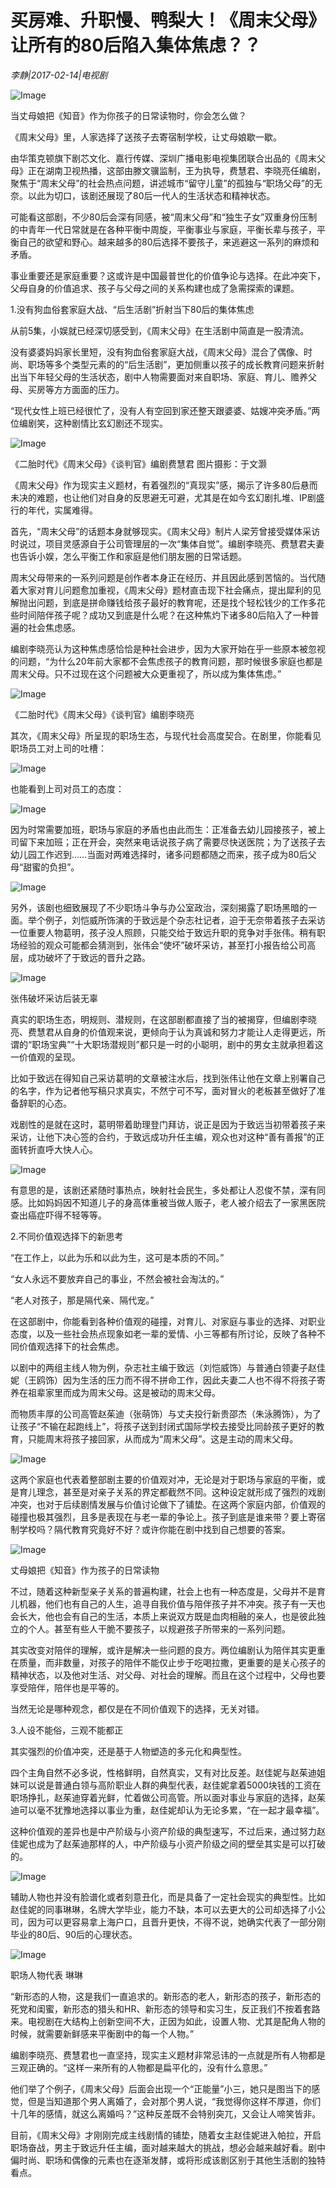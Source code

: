 # 买房难、升职慢、鸭梨大！《周末父母》让所有的80后陷入集体焦虑？？

*李静|2017-02-14|电视剧*

![Image](http://static.ylzbl.com/201704281807293921)

当丈母娘把《知音》作为你孩子的日常读物时，你会怎么做？

《周末父母》里，人家选择了送孩子去寄宿制学校，让丈母娘歇一歇。

由华策克顿旗下剧芯文化、嘉行传媒、深圳广播电影电视集团联合出品的《周末父母》正在湖南卫视热播，这部由滕文骥监制，王为执导，费慧君、李晓亮任编剧，聚焦于“周末父母”的社会热点问题，讲述城市“留守儿童”的孤独与“职场父母”的无奈。以此为切口，该剧还展现了80后一代人的生活状态和精神状态。

可能看这部剧，不少80后会深有同感，被“周末父母”和“独生子女”双重身份压制的中青年一代日常就是在各种平衡中周旋，平衡事业与家庭，平衡长辈与孩子，平衡自己的欲望和野心。越来越多的80后选择不要孩子，来逃避这一系列的麻烦和矛盾。

事业重要还是家庭重要？这或许是中国最普世化的价值争论与选择。在此冲突下，父母自身的价值追求、孩子与父母之间的关系构建也成了急需探索的课题。

1.没有狗血俗套家庭大战、“后生活剧”折射当下80后的集体焦虑

从前5集，小娱就已经深切感受到，《周末父母》在生活剧中简直是一股清流。

没有婆婆妈妈家长里短，没有狗血俗套家庭大战，《周末父母》混合了偶像、时尚、职场等多个类型元素的的“后生活剧”，更加侧重以孩子的成长教育问题来折射出当下年轻父母的生活状态，剧中人物需要面对来自职场、家庭、育儿、赡养父母、买房等方方面面的压力。

“现代女性上班已经很忙了，没有人有空回到家还整天跟婆婆、姑嫂冲突矛盾。”两位编剧笑，这种剧情比玄幻剧还不现实。

![Image](http://static.ylzbl.com/201704281807294163)

《二胎时代》《周末父母》《谈判官》编剧费慧君 图片摄影：于文灏

《周末父母》作为现实主义题材，有着强烈的“真现实”感，揭示了许多80后悬而未决的难题，也让他们对自身的反思避无可避，尤其是在如今玄幻剧扎堆、IP剧盛行的年代，实属难得。

首先，“周末父母”的话题本身就够现实。《周末父母》制片人梁芳曾接受媒体采访时说过，项目灵感源自于公司管理层的一次“集体自觉”。编剧李晓亮、费慧君夫妻也告诉小娱，怎么平衡工作和家庭是他们朋友圈的日常话题。

周末父母带来的一系列问题是创作者本身正在经历、并且因此感到苦恼的。当代随着大家对育儿问题愈加重视，《周末父母》题材直击现下社会痛点，提出犀利的见解抛出问题，到底是拼命赚钱给孩子最好的教育呢，还是找个轻松钱少的工作多花些时间陪伴孩子呢？成功又到底是什么呢？在这种焦灼下诸多80后陷入了一种普遍的社会焦虑感。

编剧李晓亮认为这种焦虑感恰恰是种社会进步，因为大家开始在乎一些原本被忽视的问题，“为什么20年前大家都不会焦虑孩子的教育问题，那时候很多家庭也都是周末父母。只不过现在这个问题被大众更重视了，所以成为集体焦虑。”

![Image](http://static.ylzbl.com/201704281807292693)

《二胎时代》《周末父母》《谈判官》编剧李晓亮

其次，《周末父母》所呈现的职场生态，与现代社会高度契合。在剧里，你能看见职场员工对上司的吐槽：

![Image](http://static.ylzbl.com/201704281807299355)

也能看到上司对员工的态度：

![Image](http://static.ylzbl.com/201704281807298518)

因为时常需要加班，职场与家庭的矛盾也由此而生：正准备去幼儿园接孩子，被上司留下来加班；正在开会，突然来电话说孩子病了需要尽快送医院；为了送孩子去幼儿园工作迟到……当面对两难选择时，诸多问题都随之而来，孩子成为80后父母“甜蜜的负担”。

![Image](http://static.ylzbl.com/201704281807291726)

另外，该剧也细致展现了不少职场斗争与办公室政治，深刻揭露了职场黑暗的一面。举个例子，刘恺威所饰演的于致远是个杂志社记者，迫于无奈带着孩子去采访一位重要人物葛明，孩子没人照顾，只能交给于致远升职的竞争对手张伟。稍有职场经验的观众可能都会猜测到，张伟会“使坏”破坏采访，甚至打小报告给公司高层，成功破坏了于致远的晋升之路。

![Image](http://static.ylzbl.com/201704281807291900)

张伟破坏采访后装无辜

真实的职场生态，明规则、潜规则，在这部剧都直接了当的被揭穿，但编剧李晓亮、费慧君从自身的价值观来说，更倾向于认为真诚和努力才能让人走得更远，所谓的“职场宝典”“十大职场潜规则”都只是一时的小聪明，剧中的男女主就承担着这一价值观的呈现。

比如于致远在得知自己采访葛明的文章被注水后，找到张伟让他在文章上别署自己的名字，作为记者他写稿只求真实，不然宁可不写，面对冒火的老板甚至做好了准备辞职的心态。

戏剧性的是就在这时，葛明带着助理登门拜访，说正是因为于致远当初带着孩子来采访，让他下决心签的合约，于致远成功升任主编，观众也对这种“善有善报”的正面转折直呼大快人心。

![Image](http://static.ylzbl.com/201704281807296331)

有意思的是，该剧还紧随时事热点，映射社会民生，多处都让人忍俊不禁，深有同感。比如妈妈因不知道儿子的身高体重被当做人贩子，老人被介绍去了一家黑医院查出癌症吓得不轻等等。

2.不同价值观选择下的新思考

“在工作上，以此为乐和以此为生，这可是本质的不同。”

“女人永远不要放弃自己的事业，不然会被社会淘汰的。”

“老人对孩子，那是隔代亲、隔代宠。”

在这部剧中，你能看到各种价值观的碰撞，对育儿、对家庭与事业的选择、对职业态度，以及一些社会热点现象如老一辈的爱情、小三等都有所讨论，反映了各种不同价值观选择下的社会焦虑。

以剧中的两组主线人物为例，杂志社主编于致远（刘恺威饰）与普通白领妻子赵佳妮（王鸥饰）因为生活的压力而不得不拼命工作，因此夫妻二人也不得不将孩子寄养在祖辈家里而成为周末父母。这是被动的周末父母。

而物质丰厚的公司高管赵茱迪（张萌饰）与丈夫投行新贵邵杰（朱泳腾饰），为了让孩子“不输在起跑线上”，将孩子送到封闭式国际学校去接受比同龄孩子更好的教育，只能周末将孩子接回家，从而成为“周末父母”。这是主动的周末父母。

![Image](http://static.ylzbl.com/201704281807304672)

这两个家庭也代表着整部剧主要的价值观对冲，无论是对于职场与家庭的平衡，或是育儿理念，甚至是对亲子关系的界定都截然不同。这种设定就形成了强烈的戏剧冲突，也对于后续剧情发展与价值讨论做下了铺垫。在这两个家庭内部，价值观的碰撞也极其强烈，且多是表现在与老一辈的争论上。孩子到底是谁来带？要上寄宿制学校吗？隔代教育究竟好不好？或许你能在剧中找到自己想要的答案。

![Image](http://static.ylzbl.com/201704281807301964)

丈母娘把《知音》作为孩子的日常读物

不过，随着这种新型亲子关系的普遍构建，社会上也有一种态度是，父母并不是育儿机器，他们也有自己的人生，追寻自我价值与陪伴孩子并不冲突。孩子有一天也会长大，他也会有自己的生活，本质上来说双方既是血肉相融的亲人，也是彼此独立的个人。甚至有些人干脆不要孩子，以规避孩子所带来的一系列问题。

其实改变对陪伴的理解，或许是解决一些问题的良方。两位编剧认为陪伴其实更重在质量，而非数量，对孩子的陪伴不能仅止步于吃喝拉撒，更重要的是关心孩子的精神状态，以及他对生活、对父母、对社会的理解。而且在这个过程中，父母也要享受陪伴，陪伴也是平等的。

当然无论是哪种观念，都仅是在不同价值观下的选择，无关对错。

3.人设不能俗，三观不能都正

其实强烈的价值冲突，还是基于人物塑造的多元化和典型性。

四个主角自然不必多说，性格鲜明，自然真实，又有对比反差。赵佳妮与赵茱迪姐妹可以说是普通白领与高阶职业人群的典型代表，赵佳妮拿着5000块钱的工资在职场挣扎，赵茱迪穿着光鲜，忙着做公司高管。所以面对事业与家庭的选择，赵茱迪可以毫不犹豫地选择以事业为重，赵佳妮却认为无论多累，“在一起才最幸福”。

这种价值观的差异也是中产阶级与小资产阶级的典型速写，不过后来，通过努力赵佳妮也成为了赵茱迪那样的人，中产阶级与小资产阶级之间的壁垒其实是可以打破的。

![Image](http://static.ylzbl.com/201704281807305356)

辅助人物也并没有脸谱化或者刻意丑化，而是具备了一定社会现实的典型性。比如赵佳妮的同事琳琳，名牌大学毕业，能力不缺，本可以去更大的公司却选择了小公司，因为可以更容易拿上海户口，且晋升更快，不得不说，她确实代表了一部分刚毕业的80后、90后的心理状态。

![Image](http://static.ylzbl.com/201704281807312905)

职场人物代表 琳琳

“新形态的人物，这是我们一直追求的。新形态的老人，新形态的孩子，新形态的死党和闺蜜，新形态的猎头和HR、新形态的领导和实习生，反正我们不按着套路来。电视剧在大结构上创新空间不大，正因为如此，设置人物、尤其是配角人物的时候，就需要新鲜感来平衡剧中的每一个人物。”

编剧李晓亮、费慧君也一直坚持，现实主义题材非常忌讳的一点就是所有人物都是三观正确的。“这样一来所有的人物都是扁平化的，没有什么意思。”

他们举了个例子，《周末父母》后面会出现一个“正能量”小三，她只是图当下的感觉，但是当知道那个男人离婚了，会对那个男人说，“我觉得你这样不厚道，你们十几年的感情，就这么离婚吗？”这种反差既不会特别突兀，又会让人啼笑皆非。

目前，《周末父母》才刚刚完成主线剧情的铺垫，随着女主赵佳妮进入帕拉，开启职场奋战，男主于致远升任主编，面对越来越大的挑战，想必会越来越好看。剧中偏时尚、职场和偶像的元素也在逐渐发酵，或将形成该剧区别于其他生活剧的独特看点。

